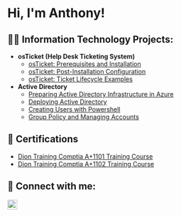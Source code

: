 <h1>Hi, I'm Anthony! </h1>

<h2>👨‍💻 Information Technology Projects:</h2>

- <b>osTicket (Help Desk Ticketing System)</b>
  - [osTicket: Prerequisites and Installation](https://github.com/anthonyhamilton360/ostickets-prereqs)
  - [osTicket: Post-Installation Configuration](https://github.com/anthonyhamilton360/post-install-config)
  - [osTicket: Ticket Lifecycle Examples](https://github.com/anthonyhamilton360/ticket-lifecycle)
- <b>Active Directory</b>
  - [Preparing Active Directory Infrastructure in Azure](https://github.com/joshmadakorcc/configure-ad)
  - [Deploying Active Directory](https://github.com/joshmadakorcc/azure-network-protocols)
  - [Creating Users with Powershell](https://github.com/joshmadakorcc/azure-network-protocols)
  - [Group Policy and Managing Accounts](https://github.com/joshmadakorcc/azure-network-protocols)


<h2>📃 Certifications </h2>

- [Dion Training Comptia A+1101 Training Course ](https://imgur.com/a/4SELSU5)
- [Dion Training Comptia A+1102 Training Course ](https://imgur.com/a/adIRuz7)


<h2> 🤳 Connect with me:</h2>


[<img align="left" alt="JoshMadakor | LinkedIn" width="22px" src="https://cdn.jsdelivr.net/npm/simple-icons@v3/icons/linkedin.svg" />][linkedin]

[linkedin]: https://linkedin.com/in/joshmadakor

<!--
**joshmadakor1/joshmadakor1** is a ✨ _special_ ✨ repository because its `README.md` (this file) appears on your GitHub profile.

Here are some ideas to get you started:

- 🔭 I’m currently working on ...
- 🌱 I’m currently learning ...
- 👯 I’m looking to collaborate on ...
- 🤔 I’m looking for help with ...
- 💬 Ask me about ...
- 📫 How to reach me: ...
- 😄 Pronouns: ...
- ⚡ Fun fact: ...
-->
